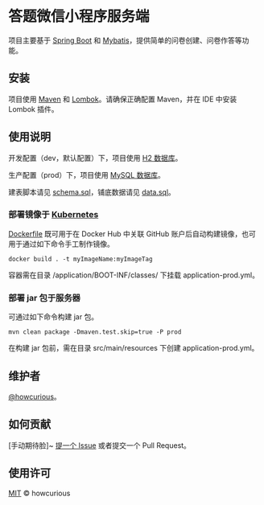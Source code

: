 # 答题微信小程序服务端

项目主要基于 [Spring Boot](https://spring.io/projects/spring-boot) 和 [Mybatis](https://mybatis.org/mybatis-3)，提供简单的问卷创建、问卷作答等功能。

## 安装

项目使用 [Maven](https://maven.apache.org) 和 [Lombok](https://projectlombok.org)。请确保正确配置 Maven，并在 IDE 中安装 Lombok 插件。

## 使用说明

开发配置（dev，默认配置）下，项目使用 [H2 数据库](https://h2database.com/html/main.html)。

生产配置（prod）下，项目使用 [MySQL 数据库](https://www.mysql.com)。

建表脚本请见 [schema.sql](src/main/resources/schema.sql)，铺底数据请见 [data.sql](src/main/resources/data.sql)。

### 部署镜像于 [Kubernetes](https://kubernetes.io)

[Dockerfile](Dockerfile) 既可用于在 Docker Hub 中关联 GitHub 账户后自动构建镜像，也可用于通过如下命令手工制作镜像。

```
docker build . -t myImageName:myImageTag
```

容器需在目录 /application/BOOT-INF/classes/ 下挂载 application-prod.yml。

### 部署 jar 包于服务器

可通过如下命令构建 jar 包。

```
mvn clean package -Dmaven.test.skip=true -P prod
```

在构建 jar 包前，需在目录 src/main/resources 下创建 application-prod.yml。

## 维护者

[@howcurious](https://github.com/howcurious)。

## 如何贡献

\[手动期待脸\]~ [提一个 Issue](https://github.com/howcurious/survey/issues/new) 或者提交一个 Pull Request。

## 使用许可

[MIT](LICENSE) © howcurious
